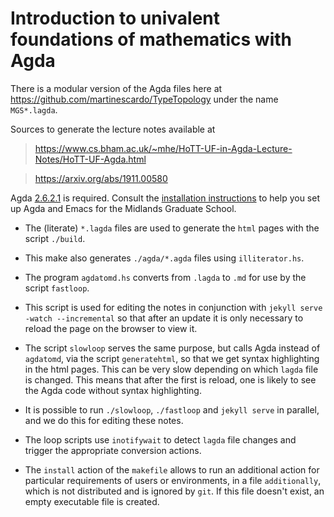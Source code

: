 # Introduction to univalent foundations of mathematics with Agda

There is a modular version of the Agda files here at https://github.com/martinescardo/TypeTopology under the name `MGS*.lagda`.

Sources to generate the lecture notes available at

   > https://www.cs.bham.ac.uk/~mhe/HoTT-UF-in-Agda-Lecture-Notes/HoTT-UF-Agda.html

   > https://arxiv.org/abs/1911.00580

Agda [2.6.2.1](https://agda.readthedocs.io/en/v2.6.2.1/getting-started/installation.html) is required. Consult the [installation instructions](INSTALL.md) to help you set up Agda and Emacs for the Midlands Graduate School.

* The (literate) `*.lagda` files are used to generate the `html` pages with the script `./build`.

* This make also generates `./agda/*.agda` files using  `illiterator.hs`.

* The program `agdatomd.hs` converts from `.lagda` to `.md` for use by the script `fastloop`.

* This script is used for editing the notes in conjunction with `jekyll serve -watch --incremental` so that after an update it is only necessary to reload the page on the browser to view it.

* The script `slowloop` serves the same purpose, but calls Agda instead of `agdatomd`, via the script `generatehtml`, so that we get syntax highlighting in the html pages. This can be very slow depending on which `lagda` file is changed. This means that after the first is reload, one is likely to see the Agda code without syntax highlighting.

* It is possible to run `./slowloop`, `./fastloop` and `jekyll serve` in parallel, and we do this for editing these notes.

* The loop scripts use `inotifywait` to detect `lagda` file changes and trigger the appropriate conversion actions.

* The `install` action of the `makefile` allows to run an additional action for particular requirements of users or environments, in a file `additionally`, which is not distributed and is ignored by `git`. If this file doesn't exist, an empty executable file is created.
